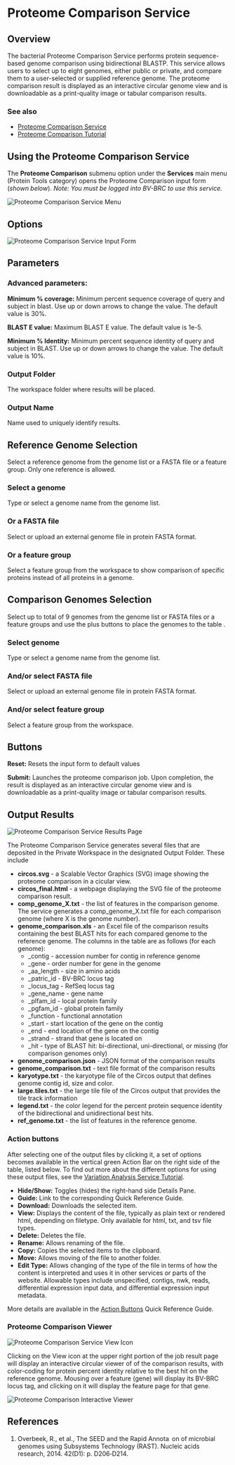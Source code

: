# Proteome Comparison Service

## Overview
The bacterial Proteome Comparison Service performs protein sequence-based genome comparison using bidirectional BLASTP. This service allows users to select up to eight genomes, either public or private, and compare them to a user-selected or supplied reference genome. The proteome comparison result is displayed as an interactive circular genome view and is downloadable as a print-quality image or tabular comparison results.

### See also
* [Proteome Comparison Service](https://alpha.bv-brc.org/app/SeqComparison)
* [Proteome Comparison Tutorial](https://docs.alpha.bv-brc.org//tutorial/proteome_comparison/proteome_comparison.html)

## Using the Proteome Comparison Service
The **Proteome Comparison** submenu option under the **Services** main menu (Protein Tools category) opens the Proteome Comparison input form (*shown below*). *Note: You must be logged into BV-BRC to use this service.*


![Proteome Comparison Service Menu](../images/bv_services_menu.png)

## Options
![Proteome Comparison Service Input Form](../images/proteome_comparison_input_form.png) 


## Parameters

### Advanced parameters:

**Minimum % coverage:** Minimum percent sequence coverage of query and subject in blast. Use up or down arrows to change the value. The default value is 30%.

**BLAST E value:** Maximum BLAST E value. The default value is 1e-5.

**Minimum % Identity:** Minimum percent sequence identity of query and subject in BLAST. Use up or down arrows to change the value. The default value is 10%.

### Output Folder
The workspace folder where results will be placed.

### Output Name
Name used to uniquely identify results.

## Reference Genome Selection
Select a reference genome from the genome list or a FASTA file or a feature group. Only one reference is allowed.

### Select a genome
Type or select a genome name from the genome list.

### Or a FASTA file
Select or upload an external genome file in protein FASTA format.

### Or a feature group
Select a feature group from the workspace to show comparison of specific proteins instead of all proteins in a genome.

## Comparison Genomes Selection
Select up to total of 9 genomes from the genome list or FASTA files or a feature groups and use the plus buttons to place the genomes to the table .

### Select genome
Type or select a genome name from the genome list.

### And/or select FASTA file
Select or upload an external genome file in protein FASTA format.

### And/or select feature group
Select a feature group from the workspace.

## Buttons
**Reset:** Resets the input form to default values

**Submit:** Launches the proteome comparison job. Upon completion, the result is displayed as an interactive circular genome view and is downloadable as a print-quality image or tabular comparison results.

## Output Results
![Proteome Comparison Service Results Page](../images/proteome_comparison_service_results_page.png)

The Proteome Comparison Service generates several files that are deposited in the Private Workspace in the designated Output Folder. These include 

* **circos.svg** - a Scalable Vector Graphics (SVG) image showing the proteome comparison in a cicular view.
* **circos_final.html** - a webpage displaying the SVG file of the proteome comparison result.
* **comp_genome_X.txt** - the list of features in the comparison genome. The service generates a comp_genome_X.txt file for each comparison genome (where X is the genome number).
* **genome_comparison.xls** - an Excel file of the comparison results containing the best BLAST hits for each compared genome to the reference genome.  The columns in the table are as follows (for each genome):
  * _contig - accession number for contig in reference genome
  * _gene - order number for gene in the genome
  * _aa_length - size in amino acids
  * _patric_id - BV-BRC locus tag
  * _locus_tag - RefSeq locus tag
  * _gene_name - gene name
  * _plfam_id - local protein family
  * _pgfam_id - global protein family
  * _function - functional annotation
  * _start - start location of the gene on the contig
  * _end - end location of the gene on the contig
  * _strand - strand that gene is located on
  * _hit - type of BLAST hit: bi-directional, uni-directional, or missing (for comparison genomes only)
* **genome_comparison.json** - JSON format of the comparison results
* **genome_comparison.txt** - text file format of the comparison results
* **karyotype.txt** - the karyotype file of the Circos output that defines genome contig id, size and color.
* **large.tiles.txt** - the large tile file of the Circos output that provides the tile track information
* **legend.txt** - the color legend for the percent protein sequence identity of the bidirectional and unidirectional best hits.
* **ref_genome.txt** - the list of features in the reference genome.

### Action buttons
After selecting one of the output files by clicking it, a set of options becomes available in the vertical green Action Bar on the right side of the table, listed below. To find out more about the different options for using these output files, see the [Variation Analysis Service Tutorial](https://docs.alpha.bv-brc.org//tutorial/variation_analysis_service/variation_analysis_service.html).

* **Hide/Show:** Toggles (hides) the right-hand side Details Pane.
* **Guide:** Link to the corresponding Quick Reference Guide.
* **Download:**  Downloads the selected item.
* **View:** Displays the content of the file, typically as plain text or rendered html, depending on filetype. Only available for html, txt, and tsv file types.
* **Delete:** Deletes the file.
* **Rename:** Allows renaming of the file.
* **Copy:** Copies the selected items to the clipboard.
* **Move:** Allows moving of the file to another folder.
* **Edit Type:** Allows changing of the type of the file in terms of how the content is interpreted and uses it in other services or parts of the website.  Allowable types include unspecified, contigs, nwk, reads, differential expression input data, and differential expression input metadata.

More details are available in the [Action Buttons](../action_buttons.html) Quick Reference Guide.

### Proteome Comparison Viewer
![Proteome Comparison Service View Icon](../images/proteome_comparison_view_icon.png)

Clicking on the View icon at the upper right portion of the job result page will display an interactive circular viewer of of the comparison results, with color-coding for protein percent identity relative to the best hit on the reference genome. Mousing over a feature (gene) will display its BV-BRC locus tag, and clicking on it will display the feature page for that gene.  

![Proteome Comparison Interactive Viewer](../images/proteome_comparison_circular_viewer.png)


## References
1. Overbeek, R., et al., The SEED and the Rapid Annota on of microbial genomes using Subsystems Technology (RAST). Nucleic acids research, 2014. 42(D1): p. D206‑D214.

